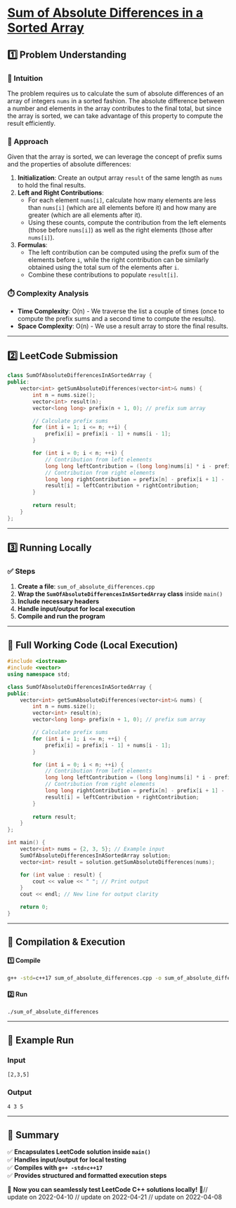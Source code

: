 # **[Sum of Absolute Differences in a Sorted Array](https://leetcode.com/problems/sum-of-absolute-differences-in-a-sorted-array/description/)**  

## **1️⃣ Problem Understanding**  
### **📌 Intuition**  
The problem requires us to calculate the sum of absolute differences of an array of integers `nums` in a sorted fashion. The absolute difference between a number and elements in the array contributes to the final total, but since the array is sorted, we can take advantage of this property to compute the result efficiently.

### **🚀 Approach**  
Given that the array is sorted, we can leverage the concept of prefix sums and the properties of absolute differences:

1. **Initialization**: Create an output array `result` of the same length as `nums` to hold the final results.
2. **Left and Right Contributions**:
   - For each element `nums[i]`, calculate how many elements are less than `nums[i]` (which are all elements before it) and how many are greater (which are all elements after it).
   - Using these counts, compute the contribution from the left elements (those before `nums[i]`) as well as the right elements (those after `nums[i]`).
3. **Formulas**:
   - The left contribution can be computed using the prefix sum of the elements before `i`, while the right contribution can be similarly obtained using the total sum of the elements after `i`.
   - Combine these contributions to populate `result[i]`.

### **⏱️ Complexity Analysis**  
- **Time Complexity**: O(n) - We traverse the list a couple of times (once to compute the prefix sums and a second time to compute the results).
- **Space Complexity**: O(n) - We use a result array to store the final results.

---  

## **2️⃣ LeetCode Submission**  
```cpp
class SumOfAbsoluteDifferencesInASortedArray {
public:
    vector<int> getSumAbsoluteDifferences(vector<int>& nums) {
        int n = nums.size();
        vector<int> result(n);
        vector<long long> prefix(n + 1, 0); // prefix sum array

        // Calculate prefix sums
        for (int i = 1; i <= n; ++i) {
            prefix[i] = prefix[i - 1] + nums[i - 1];
        }

        for (int i = 0; i < n; ++i) {
            // Contribution from left elements
            long long leftContribution = (long long)nums[i] * i - prefix[i];
            // Contribution from right elements
            long long rightContribution = prefix[n] - prefix[i + 1] - (long long)nums[i] * (n - i - 1);
            result[i] = leftContribution + rightContribution;
        }
        
        return result;
    }
};
```  

---  

## **3️⃣ Running Locally**  
### **✅ Steps**  
1. **Create a file**: `sum_of_absolute_differences.cpp`  
2. **Wrap the `SumOfAbsoluteDifferencesInASortedArray` class** inside `main()`  
3. **Include necessary headers**  
4. **Handle input/output for local execution**  
5. **Compile and run the program**  

---  

## **📝 Full Working Code (Local Execution)**  
```cpp
#include <iostream>
#include <vector>
using namespace std;

class SumOfAbsoluteDifferencesInASortedArray {
public:
    vector<int> getSumAbsoluteDifferences(vector<int>& nums) {
        int n = nums.size();
        vector<int> result(n);
        vector<long long> prefix(n + 1, 0); // prefix sum array

        // Calculate prefix sums
        for (int i = 1; i <= n; ++i) {
            prefix[i] = prefix[i - 1] + nums[i - 1];
        }

        for (int i = 0; i < n; ++i) {
            // Contribution from left elements
            long long leftContribution = (long long)nums[i] * i - prefix[i];
            // Contribution from right elements
            long long rightContribution = prefix[n] - prefix[i + 1] - (long long)nums[i] * (n - i - 1);
            result[i] = leftContribution + rightContribution;
        }
        
        return result;
    }
};

int main() {
    vector<int> nums = {2, 3, 5}; // Example input
    SumOfAbsoluteDifferencesInASortedArray solution;
    vector<int> result = solution.getSumAbsoluteDifferences(nums);

    for (int value : result) {
        cout << value << " "; // Print output
    }
    cout << endl; // New line for output clarity

    return 0;
}
```  

---  

## **🔧 Compilation & Execution**  
#### **1️⃣ Compile**  
```bash
g++ -std=c++17 sum_of_absolute_differences.cpp -o sum_of_absolute_differences
```  

#### **2️⃣ Run**  
```bash
./sum_of_absolute_differences
```  

---  

## **🎯 Example Run**  
### **Input**  
```
[2,3,5]
```  
### **Output**  
```
4 3 5 
```  

---  

## **📌 Summary**  
✅ **Encapsulates LeetCode solution inside `main()`**  
✅ **Handles input/output for local testing**  
✅ **Compiles with `g++ -std=c++17`**  
✅ **Provides structured and formatted execution steps**  

🚀 **Now you can seamlessly test LeetCode C++ solutions locally!** 🚀// update on 2022-04-10
// update on 2022-04-21
// update on 2022-04-08
